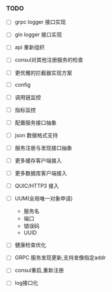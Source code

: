 ### TODO

- [ ] grpc logger 接口实现
- [ ] gin logger 接口实现
- [ ] api 重新组织
- [ ] consul对其他注册服务的检查
- [ ] 更优雅的拦截器实现方案
- [ ] config
- [ ] 调用链监控
- [ ] 指标监控
- [ ] 配置服务接口抽象
- [ ] json 数据格式支持
- [ ] 服务注册与发现接口抽象
- [ ] 更多缓存客户端接入
- [ ] 更多数据库客户端接入
- [ ] QUIC/HTTP3 接入
- [ ] UUM(全局唯一对象申请)
    - 服务名
    - 端口
    - 错误码
    - UUID

- [ ] 健康检查优化
- [ ] GRPC 服务发现更新,支持发像指定addr
- [ ] consul重启,重新注册
- [ ] log接口化